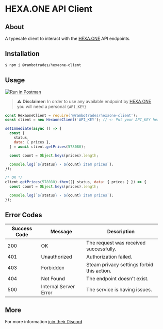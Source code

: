 # HEXA.ONE API Client

## About

A typesafe client to interact with the [HEXA.ONE](https://hexa.one) API endpoints.

## Installation

```bash
$ npm i @rambotrades/hexaone-client
```

## Usage

[![Run in Postman](https://run.pstmn.io/button.svg)](https://app.getpostman.com/run-collection/6305874-f8efce31-bc83-40ee-a9c8-a116104e0a51?action=collection%2Ffork&collection-url=entityId%3D6305874-f8efce31-bc83-40ee-a9c8-a116104e0a51%26entityType%3Dcollection%26workspaceId%3D3070131c-a213-4f06-8925-25a719a3f7db)

> :warning: **Disclaimer**: In order to use any available endpoint by [HEXA.ONE](https://hexa.one) you will need a personal `{API_KEY}`

```javascript
const HexaoneClient = require('@rambotrades/hexaone-client');
const client = new HexaoneClient('API_KEY'); // <- Put your API_KEY here.

setImmediate(async () => {
  const {
    status,
    data: { prices },
  } = await client.getPrices(578080);

  const count = Object.keys(prices).length;

  console.log(`${status} - ${count} item prices`);
});

/* OR */
client.getPrices(578080).then(({ status, data: { prices } }) => {
  const count = Object.keys(prices).length;

  console.log(`${status} - ${count} item prices`);
});
```

## Error Codes

Success Code|Message|Description
---|---|---
200|OK|The request was received successfully.
401|Unauthorized|Authorization failed.
403|Forbidden|Steam privacy settings forbid this action.
404|Not Found|The endpoint doesn't exist.
500|Internal Server Error|The service is having issues.

## More

For more information [join their Discord](https://discord.gg/PFBDVzNW)
